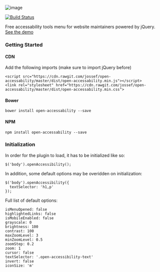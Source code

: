 ![image](https://raw.githubusercontent.com/jossef/open-accessability/master/misc/banner.png)

[![Build Status](https://travis-ci.org/jossef/open-accessability.svg?branch=master)](https://travis-ci.org/jossef/open-accessability)

Free accessability tools menu for website maintainers powered by jQuery. [See the demo](https://jossef.github.io/open-accessability/)

### Getting Started


#### CDN
Add the following imports (make sure to import jQuery before)
```
<script src="https://cdn.rawgit.com/jossef/open-accessability/master/dist/open-accessability.min.js"></script>
<link rel="stylesheet" href="https://cdn.rawgit.com/jossef/open-accessability/master/dist/open-accessability.min.css">
```

#### Bower

```
bower install open-accessability --save
```

#### NPM

```
npm install open-accessability --save
```

### Initialization


In order for the plugin to load, it has to be initialized like so:
```
$('body').openAccessibility();
```

In addition, some default options may be overidden on initialization:
```
$('body').openAccessibility({
  textSelector: 'h1,p'
});
```

Full list of default options:
```
isMenuOpened: false
highlightedLinks: false
isMobileEnabled: false
grayscale: 0
brightness: 100
contrast: 100
maxZoomLevel: 3
minZoomLevel: 0.5
zoomStep: 0.2
zoom: 1
cursor: false
textSelector: '.open-accessibility-text'
invert: false
iconSize: 'm'
```

